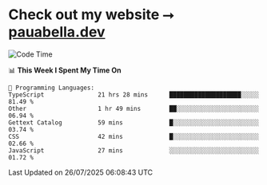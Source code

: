 # Check out my website ⭢ [pauabella.dev](https://pauabella.dev)

<!--START_SECTION:waka-->
![Code Time](http://img.shields.io/badge/Code%20Time-4%2C637%20hrs%2045%20mins-blue)

📊 **This Week I Spent My Time On** 

```text
💬 Programming Languages: 
TypeScript               21 hrs 28 mins      ████████████████████░░░░░   81.49 % 
Other                    1 hr 49 mins        ██░░░░░░░░░░░░░░░░░░░░░░░   06.94 % 
Gettext Catalog          59 mins             █░░░░░░░░░░░░░░░░░░░░░░░░   03.74 % 
CSS                      42 mins             █░░░░░░░░░░░░░░░░░░░░░░░░   02.66 % 
JavaScript               27 mins             ░░░░░░░░░░░░░░░░░░░░░░░░░   01.72 % 
```


 Last Updated on 26/07/2025 06:08:43 UTC
<!--END_SECTION:waka-->
